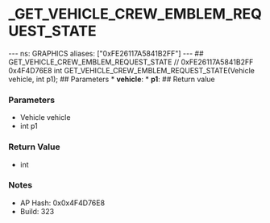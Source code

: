 # _GET_VEHICLE_CREW_EMBLEM_REQUEST_STATE

--- ns: GRAPHICS aliases: ["0xFE26117A5841B2FF"] --- ## GET_VEHICLE_CREW_EMBLEM_REQUEST_STATE  // 0xFE26117A5841B2FF 0x4F4D76E8 int GET_VEHICLE_CREW_EMBLEM_REQUEST_STATE(Vehicle vehicle, int p1);   ## Parameters * **vehicle**: * **p1**:  ## Return value

### Parameters
* Vehicle vehicle
* int p1

### Return Value
* int

### Notes
* AP Hash: 0x0x4F4D76E8
* Build: 323

